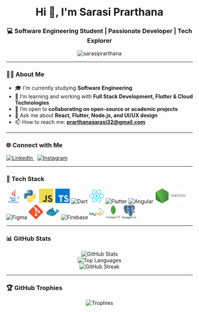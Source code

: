 <h1 align="center">Hi 👋, I'm Sarasi Prarthana</h1>
<h3 align="center">💻 Software Engineering Student | Passionate Developer | Tech Explorer</h3>

<p align="center">
  <img src="https://komarev.com/ghpvc/?username=sarasiprarthana&label=Profile%20Views&color=0e75b6&style=flat" alt="sarasiprarthana" />
</p>

---

### 👩‍💻 About Me

- 🎓 I'm currently studying **Software Engineering**
- 🌱 I’m learning and working with **Full Stack Development, Flutter & Cloud Technologies**
- 👯 I’m open to **collaborating on open-source or academic projects**
- 💬 Ask me about **React, Flutter, Node.js, and UI/UX design**
- 📫 How to reach me: **prarthanasarasi32@gmail.com**

---

### 🌐 Connect with Me

<p align="left">
  <a href="https://linkedin.com/in/sarasiprarthana" target="_blank">
    <img src="https://cdn.jsdelivr.net/gh/devicons/devicon/icons/linkedin/linkedin-original.svg" alt="LinkedIn" width="30" height="30"/>
  </a>
  &nbsp;
  <a href="https://instagram.com/sarasiprarthana" target="_blank">
    <img src="https://cdn.jsdelivr.net/gh/devicons/devicon/icons/instagram/instagram-original.svg" alt="Instagram" width="30" height="30"/>
  </a>
</p>

---

### 🚀 Tech Stack

<p align="left">
  <!-- Languages -->
  <img src="https://raw.githubusercontent.com/devicons/devicon/master/icons/java/java-original.svg" alt="Java" width="40" height="40"/>
  <img src="https://raw.githubusercontent.com/devicons/devicon/master/icons/python/python-original.svg" alt="Python" width="40" height="40"/>
  <img src="https://raw.githubusercontent.com/devicons/devicon/master/icons/javascript/javascript-original.svg" alt="JavaScript" width="40" height="40"/>
  <img src="https://raw.githubusercontent.com/devicons/devicon/master/icons/typescript/typescript-original.svg" alt="TypeScript" width="40" height="40"/>
  <img src="https://www.vectorlogo.zone/logos/dartlang/dartlang-icon.svg" alt="Dart" width="40" height="40"/>
  
  <!-- Frameworks -->
  <img src="https://raw.githubusercontent.com/devicons/devicon/master/icons/react/react-original.svg" alt="React" width="40" height="40"/>
  <img src="https://www.vectorlogo.zone/logos/flutterio/flutterio-icon.svg" alt="Flutter" width="40" height="40"/>
  <img src="https://angular.io/assets/images/logos/angular/angular.svg" alt="Angular" width="40" height="40"/>
  <img src="https://raw.githubusercontent.com/devicons/devicon/master/icons/nodejs/nodejs-original.svg" alt="Node.js" width="40" height="40"/>
  <img src="https://raw.githubusercontent.com/devicons/devicon/master/icons/express/express-original-wordmark.svg" alt="Express.js" width="40" height="40"/>

  <!-- Design/Dev Tools -->
  <img src="https://www.vectorlogo.zone/logos/figma/figma-icon.svg" alt="Figma" width="40" height="40"/>
  <img src="https://raw.githubusercontent.com/devicons/devicon/master/icons/git/git-original.svg" alt="Git" width="40" height="40"/>
  <img src="https://raw.githubusercontent.com/devicons/devicon/master/icons/docker/docker-original.svg" alt="Docker" width="40" height="40"/>
  <img src="https://www.vectorlogo.zone/logos/firebase/firebase-icon.svg" alt="Firebase" width="40" height="40"/>

  <!-- Databases -->
  <img src="https://raw.githubusercontent.com/devicons/devicon/master/icons/mysql/mysql-original-wordmark.svg" alt="MySQL" width="40" height="40"/>
  <img src="https://raw.githubusercontent.com/devicons/devicon/master/icons/mongodb/mongodb-original-wordmark.svg" alt="MongoDB" width="40" height="40"/>
  <img src="https://raw.githubusercontent.com/devicons/devicon/master/icons/postgresql/postgresql-original-wordmark.svg" alt="PostgreSQL" width="40" height="40"/>
</p>

---

### 📊 GitHub Stats

<p align="center">
  <img src="https://github-readme-stats.vercel.app/api?username=sarasiprarthana&show_icons=true&theme=default" alt="GitHub Stats" />
  <br />
  <img src="https://github-readme-stats.vercel.app/api/top-langs/?username=sarasiprarthana&layout=compact&theme=default" alt="Top Languages" />
  <br />
  <img src="https://github-readme-streak-stats.herokuapp.com/?user=sarasiprarthana" alt="GitHub Streak" />
</p>

---

### 🏆 GitHub Trophies

<p align="center">
  <img src="https://github-profile-trophy.vercel.app/?username=sarasiprarthana&theme=flat&no-bg=true&margin-w=4" alt="Trophies" />
</p>
